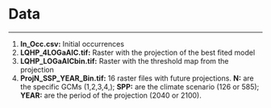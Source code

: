 # Data

***

1. **In_Occ.csv:** Initial occurrences
1. **LQHP_4LOGaAIC.tif:** Raster with the projection of the best fited model
1. **LQHP_LOGaAICbin.tif:** Raster with the threshold map from the projection
1. **ProjN_SSP_YEAR_Bin.tif:** 16 raster files with future projections. **N:** are the specific GCMs (1,2,3,4,); **SPP:** are the climate scenario (126 or 585); **YEAR:** are the period of the projection (2040 or 2100).

